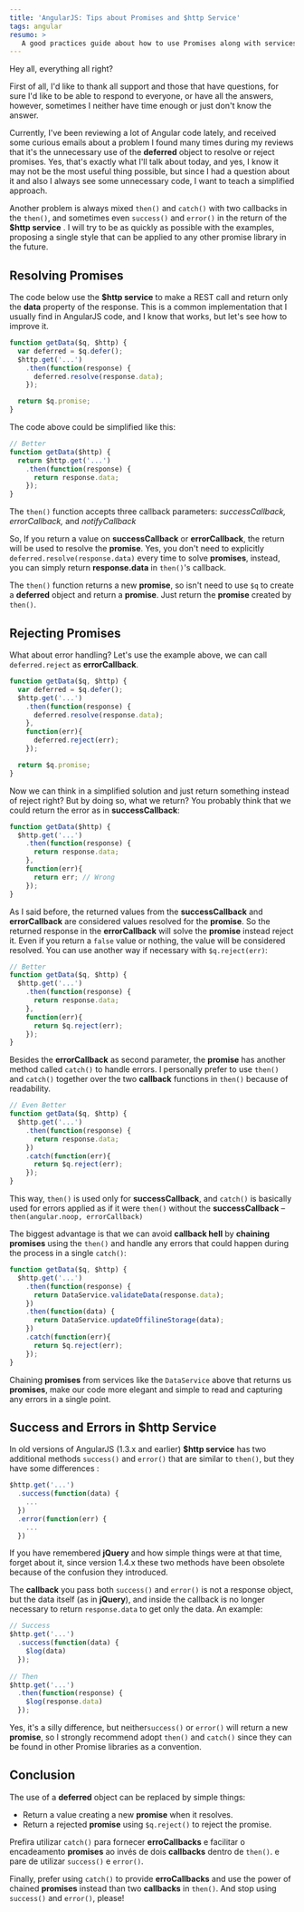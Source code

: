 ```yaml
---
title: 'AngularJS: Tips about Promises and $http Service'
tags: angular
resumo: >
   A good practices guide about how to use Promises along with services (especially the $http) in AngularJS world.
---
```


Hey all, everything all right?

First of all, I'd like to thank all support and those that have questions, for sure I'd like to be able to respond to everyone, or have all the answers, however, sometimes I neither have time enough or just don't know the answer.

Currently, I've been reviewing a lot of Angular code lately, and received some curious emails about a problem I found many times during my reviews that it's the unnecessary use of the **deferred** object to resolve or reject promises. Yes, that's exactly what I'll talk about today, and yes, I know it may not be the most useful thing possible, but since I had a question about it and also I always see some unnecessary code, I want to teach a simplified approach.

Another problem is always mixed `then()` and `catch()` with two callbacks in the `then()`, and sometimes even `success()` and `error()` in the return of the **$http service** . I will try to be as quickly as possible with the examples, proposing a single style that can be applied to any other promise library in the future.

## Resolving Promises

The code below use the **$http service** to make a REST call and return only the **data** property of the response. This is a common implementation that I usually find in AngularJS code, and I know that works, but let's see how to improve it.

```javascript
function getData($q, $http) {
  var deferred = $q.defer();
  $http.get('...')
    .then(function(response) {
      deferred.resolve(response.data);
    });

  return $q.promise;
}
```

The code above could be simplified like this:

```javascript
// Better
function getData($http) {
  return $http.get('...')
    .then(function(response) {
      return response.data;
    });
}
```

The `then()` function accepts three callback parameters: *successCallback, errorCallback,* and *notifyCallback*

So, If you return a value on **successCallback** or **errorCallback**, the return will be used to resolve the **promise**. Yes, you don't need to explicitly `deferred.resolve(response.data)` every time to solve **promises**, instead, you can simply return **response.data** in `then()`'s callback.

The `then()` function returns a new **promise**, so isn't need to use `$q` to create a **deferred** object and return a **promise**. Just return the **promise** created by `then()`.

## Rejecting Promises

What about error handling? Let's use the example above, we can call `deferred.reject` as **errorCallback**.

```javascript
function getData($q, $http) {
  var deferred = $q.defer();
  $http.get('...')
    .then(function(response) {
      deferred.resolve(response.data);
    },
    function(err){
      deferred.reject(err);
    });

  return $q.promise;
}
```

Now we can think in a simplified solution and just return something instead of reject right? But by doing so, what we return? You probably think that we could return the error as in **successCallback**:

```javascript
function getData($http) {
  $http.get('...')
    .then(function(response) {
      return response.data;
    },
    function(err){
      return err; // Wrong
    });
}
```

As I said before, the returned values from the **successCallback** and **errorCallback** are considered values resolved for the **promise**. So the returned response in the **errorCallback** will solve the **promise** instead reject it. Even if you return a `false` value or nothing, the value will be considered resolved. You can use another way if necessary with `$q.reject(err)`:

```javascript
// Better
function getData($q, $http) {
  $http.get('...')
    .then(function(response) {
      return response.data;
    },
    function(err){
      return $q.reject(err);
    });
}
```

Besides the **errorCallback** as second parameter, the **promise** has another method called `catch()` to handle  errors. I personally prefer to use `then()` and `catch()` together over the two **callback** functions in `then()` because of readability.

```javascript
// Even Better
function getData($q, $http) {
  $http.get('...')
    .then(function(response) {
      return response.data;
    })
    .catch(function(err){
      return $q.reject(err);
    });
}
```

This way, `then()` is used only for **successCallback**, and `catch()` is basically used for errors applied as if it were `then()` without the **successCallback**  – `then(angular.noop, errorCallback)`

The biggest advantage is that we can avoid **callback hell** by **chaining promises** using the `then()` and handle any errors that could happen during the process in a single `catch()`:

```javascript
function getData($q, $http) {
  $http.get('...')
    .then(function(response) {
      return DataService.validateData(response.data);
    })
    .then(function(data) {
      return DataService.updateOffilineStorage(data);
    })
    .catch(function(err){
      return $q.reject(err);
    });
}
```

Chaining **promises** from services like the `DataService` above that returns us **promises**, make our code more elegant and simple to read and capturing any errors in a single point.

## Success and Errors in $http Service

In old versions of AngularJS (1.3.x and earlier) **$http service** has two additional methods `success()` and `error()` that are similar to `then()`, but they have some differences :

```javascript
$http.get('...')
  .success(function(data) {
    ...
  })
  .error(function(err) {
    ...
  })
```

If you have remembered **jQuery** and how simple things were at that time, forget about it, since version 1.4.x these two methods have been obsolete because of the confusion they introduced.

The **callback** you pass both `success()` and `error()` is not a response object, but the data itself (as in **jQuery**), and inside the callback is no longer necessary to return `response.data` to get only the data. An example:

```javascript
// Success
$http.get('...')
  .success(function(data) {
    $log(data)
  });
  
// Then
$http.get('...')
  .then(function(response) {
    $log(response.data)
  });
```

Yes, it's a silly difference, but neither`success()` or `error()` will return a new **promise**, so I strongly recommend adopt `then()` and `catch()` since they can be found in other Promise libraries as a convention.

## Conclusion

The use of a **deferred** object can be replaced by simple things:

- Return a value creating a new **promise** when it resolves.
- Return a rejected **promise** using `$q.reject()` to reject the promise.

Prefira utilizar `catch()` para fornecer **erroCallbacks** e facilitar o encadeamento **promises** ao invés de dois **callbacks** dentro de `then()`. e pare de utilizar `success()` e `error()`.

Finally, prefer using  `catch()` to provide **erroCallbacks** and use the power of chained **promises** instead than two **callbacks** in `then()`. And stop using `success()` and `error()`, please!
